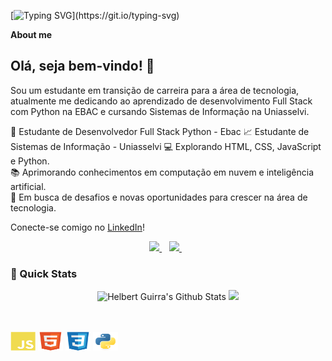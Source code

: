 [![Typing SVG](https://readme-typing-svg.herokuapp.com?font=Fira+Code&color=6793F7&size=22&center=true&vCenter=true&width=435&height=60&lines=Hi%2C+I'm+Helbert+Guirra!;Welcome+to+my+GitHub+profile!)](https://git.io/typing-svg)



**About me**
## Olá, seja bem-vindo! 👋  

Sou um estudante em transição de carreira para a área de tecnologia, atualmente me dedicando ao aprendizado de desenvolvimento Full Stack com Python na EBAC e cursando Sistemas de Informação na Uniasselvi.  

💼 Estudante de Desenvolvedor Full Stack Python - Ebac
📈 Estudante de Sistemas de Informação - Uniasselvi
💻 Explorando HTML, CSS, JavaScript e Python.  
📚 Aprimorando conhecimentos em computação em nuvem e inteligência artificial.  
🚀 Em busca de desafios e novas oportunidades para crescer na área de tecnologia.  

Conecte-se comigo no [LinkedIn](https://linkedin.com/in/helbert-guirra-lisboa)!  




<p align='center'>
  <a href="https://github.com/helbert-guirra">
    <img src="https://img.shields.io/badge/github-%23121011.svg?&style=for-the-badge&logo=github&logoColor=white" />
  </a>&nbsp;&nbsp;
  <a href="https://www.linkedin.com/in/helbert-guirra-lisboa/">
    <img src="https://img.shields.io/badge/linkedin-%230077B5.svg?&style=for-the-badge&logo=linkedin&logoColor=white" />
  </a>&nbsp;&nbsp;
</p>

### 🚀 Quick Stats

<p align="center">
  <img width="490" src="https://github-readme-stats.vercel.app/api?username=helbert-guirra&show_icons=true&line_height=21&theme=dark" alt="Helbert Guirra's Github Stats" />
  <img width="400" src="https://github-readme-stats.vercel.app/api/top-langs/?username=helbert-guirra&layout=compact&theme=dark" />
</p>

<br/>

<div style="display: inline_block"><br>
  <img align="center" alt="helbert-Js" height="30" width="40" src="https://raw.githubusercontent.com/devicons/devicon/master/icons/javascript/javascript-plain.svg">
  <img align="center" alt="helbert-HTML" height="30" width="40" src="https://raw.githubusercontent.com/devicons/devicon/master/icons/html5/html5-original.svg">
  <img align="center" alt="helbert-CSS" height="30" width="40" src="https://raw.githubusercontent.com/devicons/devicon/master/icons/css3/css3-original.svg">
  <img align="center" alt="helbert-Python" height="30" width="40" src="https://raw.githubusercontent.com/devicons/devicon/master/icons/python/python-original.svg">
</div>





